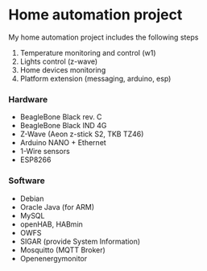 
# Home automation project

My home automation project includes the following steps

1. Temperature monitoring and control (w1)
2. Lights control (z-wave)
3. Home devices monitoring
4. Platform extension (messaging, arduino, esp)

### Hardware

- BeagleBone Black rev. C
- BeagleBone Black IND 4G
- Z-Wave (Aeon z-stick S2, TKB TZ46)
- Arduino NANO + Ethernet
- 1-Wire sensors
- ESP8266

### Software

- Debian
- Oracle Java (for ARM)
- MySQL
- openHAB, HABmin
- OWFS
- SIGAR (provide System Information)
- Mosquitto (MQTT Broker)
- Openenergymonitor

